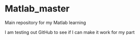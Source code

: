 # Matlab_master
Main repository for my Matlab learning

I am testing out GitHub to see if I can make it work for my part
